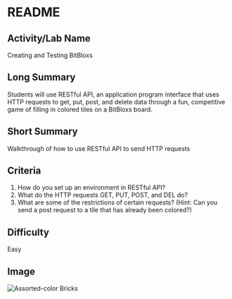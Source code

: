 # README

## Activity/Lab Name

Creating and Testing BitBloxs

## Long Summary

Students will use RESTful API, an application program interface that uses HTTP requests to get, put, post, and delete data through a fun, competitive game of filling in colored tiles on a BitBloxs board.

## Short Summary

Walkthrough of how to use RESTful API to send HTTP requests

## Criteria

1. How do you set up an environment in RESTful API?
2. What do the HTTP requests GET, PUT, POST, and DEL do? 
3. What are some of the restrictions of certain requests? \(Hint: Can you send a post request to a tile that has already been colored?\)

## Difficulty

Easy

## Image

![Assorted-color Bricks](https://images.pexels.com/photos/1148496/pexels-photo-1148496.jpeg?auto=compress&cs=tinysrgb&h=750&w=1260)

